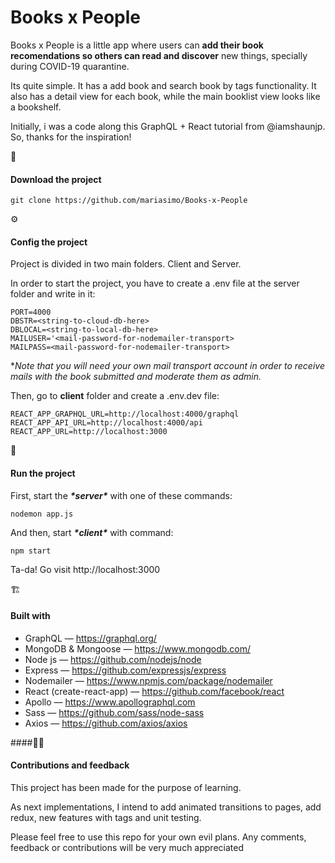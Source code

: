 # Books x People

Books x People is a little app where users can **add their book recomendations so others can read and discover** new things, specially during COVID-19 quarantine.

Its quite simple. It has a add book and search book by tags functionality. It also has a detail view for each book, while the main booklist view looks like a bookshelf.

Initially, i was a code along this GraphQL + React tutorial from @iamshaunjp. So, thanks for the inspiration!



📁 

#### Download the project 

```
git clone https://github.com/mariasimo/Books-x-People
```



⚙️ 

#### Config the project

Project is divided in two main folders. Client and Server.

In order to start the project, you have to create a .env file at the server folder and write in it:

```
PORT=4000
DBSTR=<string-to-cloud-db-here>
DBLOCAL=<string-to-local-db-here>
MAILUSER='<mail-password-for-nodemailer-transport>
MAILPASS=<mail-password-for-nodemailer-transport>
```

**Note that you will need your own mail transport account in order to receive mails with the book submitted and moderate them as admin.*



Then, go to **client** folder and create a .env.dev file:

```
REACT_APP_GRAPHQL_URL=http://localhost:4000/graphql
REACT_APP_API_URL=http://localhost:4000/api
REACT_APP_URL=http://localhost:3000
```



🚀

#### Run the project

First, start the ***\*server\**** with one of these commands:

```node app.js
nodemon app.js
```



And then, start ***\*client\**** with command:

```
npm start
```

Ta-da! Go visit http://localhost:3000



 🏗

#### Built with

- GraphQL — https://graphql.org/
- MongoDB & Mongoose — https://www.mongodb.com/
- Node js — https://github.com/nodejs/node
- Express — https://github.com/expressjs/express
- Nodemailer — https://www.npmjs.com/package/nodemailer
- React (create-react-app) — https://github.com/facebook/react
- Apollo — https://www.apollographql.com
- Sass — https://github.com/sass/node-sass
-  Axios — https://github.com/axios/axios



####✌🏽

#### Contributions and feedback

This project  has been made for the purpose of learning. 

As next implementations, I intend to add animated transitions to pages, add redux, new features with tags and unit testing.

Please feel free to use this repo for your own evil plans. Any comments, feedback or contributions will be very much appreciated 
